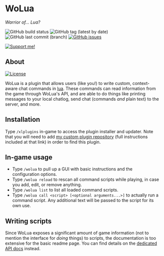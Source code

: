 # WoLua
_Warrior of... Lua?_

![GitHub build status](https://img.shields.io/github/actions/workflow/status/anya-hichu/WoLua/build.yml?logo=github)
![GitHub tag (latest by date)](https://img.shields.io/github/v/tag/anya-hichu/WoLua?label=version&color=informational)
![GitHub last commit (branch)](https://img.shields.io/github/last-commit/anya-hichu/WoLua/master?label=updated)
[![GitHub issues](https://img.shields.io/github/issues-raw/anya-hichu/WoLua?label=known%20issues)](https://github.com/anya-hichu/WoLua/issues?q=is%3Aissue+is%3Aopen+sort%3Aupdated-desc)

[![Support me!](https://ko-fi.com/img/githubbutton_sm.svg)](https://ko-fi.com/V7V7IK9UU)

## About
[![License](https://img.shields.io/github/license/anya-hichu/WoLua?logo=github&color=informational&cacheSeconds=86400)](https://github.com/anya-hichu/WoLua/blob/master/LICENSE)

WoLua is a plugin that allows users (like you!) to write custom, context-aware chat commands in [lua](https://www.lua.org/). These commands can read information from the game through WoLua's API, and are able to do things like printing messages to your local chatlog, send chat (commands _and_ plain text) to the server, and more.

## Installation
Type `/xlplugins` in-game to access the plugin installer and updater. Note that you will need to add [my custom plugin repository](https://github.com/anya-hichu/DalamudPluginRepo) (full instructions included at that link) in order to find this plugin.

## In-game usage
- Type `/wolua` to pull up a GUI with basic instructions and the configuration options.
- Type `/wolua reload` to rescan all command scripts while playing, in case you add, edit, or remove anything.
- Type `/wolua list` to list all loaded command scripts.
- Type `/wolua call <script> [<optional arguments...>]` to actually run a command script. Any additional text will be passed to the script for its own use.

## Writing scripts
Since WoLua exposes a significant amount of game information (not to mention the interface for _doing_ things) to scripts, the documentation is too extensive for the basic readme page. You can find details on the [dedicated API docs](https://github.com/anya-hichu/WoLua/tree/master/docs) instead.
